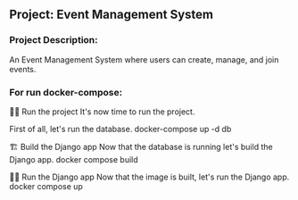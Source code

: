 ## Project: Event Management System
### Project Description:
An Event Management System where users can create, manage, and join events.

### For run docker-compose:
🏃‍♂️ Run the project
It's now time to run the project.

First of all, let's run the database.
docker-compose up -d db

🏗️ Build the Django app
Now that the database is running let's build the Django app.
docker compose build

🏃‍♂️ Run the Django app
Now that the image is built, let's run the Django app.
docker compose up